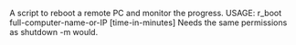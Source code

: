 A script to reboot a remote PC and monitor the progress.
USAGE: r_boot full-computer-name-or-IP [time-in-minutes]
Needs the same permissions as shutdown -m would.
